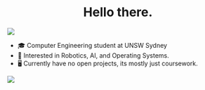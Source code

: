 <!--
**AnishGDev/AnishGDev** is a ✨ _special_ ✨ repository because its `README.md` (this file) appears on your GitHub profile.

Here are some ideas to get you started:

- 🔭 I’m currently working on ...
- 🌱 I’m currently learning ...
- 👯 I’m looking to collaborate on ...
- 🤔 I’m looking for help with ...
- 💬 Ask me about ...
- 📫 How to reach me: ...
- 😄 Pronouns: ...
- ⚡ Fun fact: ...
-->
<h1 align="center">Hello there.</h1>

![](https://media.giphy.com/media/Nx0rz3jtxtEre/giphy.gif)

- 🎓  Computer Engineering student at UNSW Sydney
- 🤖  Interested in Robotics, AI, and Operating Systems.
- 🖥  Currently have no open projects, its mostly just coursework. 

![](https://github-readme-stats.vercel.app/api?username=AnishGDev&show_icons=true&title_color=fff&icon_color=79ff97&text_color=9f9f9f&bg_color=151515)
<!--
![](https://github-readme-stats.vercel.app/api?username=AnishGDev&show_icons=true&title_color=fff&icon_color=79ff97&text_color=9f9f9f&bg_color=151515) ![](https://media1.giphy.com/media/LmNwrBhejkK9EFP504/giphy.gif) 
--->
